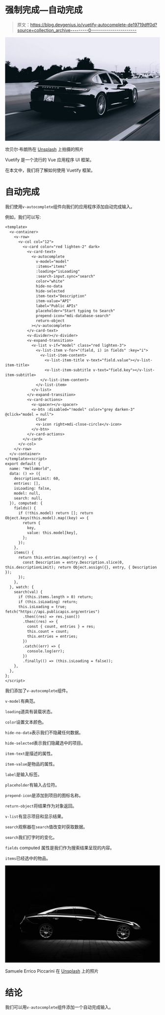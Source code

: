 # 强制完成—自动完成

> 原文：<https://blog.devgenius.io/vuetify-autocomplete-de19719dff0d?source=collection_archive---------0----------------------->

![](img/0a7ef3bfbe68b51b898dd4b7ebf10886.png)

坎贝尔·布朗热在 [Unsplash](https://unsplash.com?utm_source=medium&utm_medium=referral) 上拍摄的照片

Vuetify 是一个流行的 Vue 应用程序 UI 框架。

在本文中，我们将了解如何使用 Vuetify 框架。

# 自动完成

我们使用`v-autocomplete`组件向我们的应用程序添加自动完成输入。

例如，我们可以写:

```
<template>
  <v-container>
    <v-row>
      <v-col col="12">
        <v-card color="red lighten-2" dark>
          <v-card-text>
            <v-autocomplete
              v-model="model"
              :items="items"
              :loading="isLoading"
              :search-input.sync="search"
              color="white"
              hide-no-data
              hide-selected
              item-text="Description"
              item-value="API"
              label="Public APIs"
              placeholder="Start typing to Search"
              prepend-icon="mdi-database-search"
              return-object
            ></v-autocomplete>
          </v-card-text>
          <v-divider></v-divider>
          <v-expand-transition>
            <v-list v-if="model" class="red lighten-3">
              <v-list-item v-for="(field, i) in fields" :key="i">
                <v-list-item-content>
                  <v-list-item-title v-text="field.value"></v-list-item-title>
                  <v-list-item-subtitle v-text="field.key"></v-list-item-subtitle>
                </v-list-item-content>
              </v-list-item>
            </v-list>
          </v-expand-transition>
          <v-card-actions>
            <v-spacer></v-spacer>
            <v-btn :disabled="!model" color="grey darken-3" @click="model = null">
              Clear
              <v-icon right>mdi-close-circle</v-icon>
            </v-btn>
          </v-card-actions>
        </v-card>
      </v-col>
    </v-row>
  </v-container>
</template><script>
export default {
  name: "HelloWorld",
  data: () => ({
    descriptionLimit: 60,
    entries: [],
    isLoading: false,
    model: null,
    search: null,
  }), computed: {
    fields() {
      if (!this.model) return []; return Object.keys(this.model).map((key) => {
        return {
          key,
          value: this.model[key],
        };
      });
    },
    items() {
      return this.entries.map((entry) => {
        const Description = entry.Description.slice(0,  this.descriptionLimit); return Object.assign({}, entry, { Description });
      });
    },
  }, watch: {
    search(val) {
      if (this.items.length > 0) return;
      if (this.isLoading) return;
      this.isLoading = true; fetch("https://api.publicapis.org/entries")
        .then((res) => res.json())
        .then((res) => {
          const { count, entries } = res;
          this.count = count;
          this.entries = entries;
        })
        .catch((err) => {
          console.log(err);
        })
        .finally(() => (this.isLoading = false));
    },
  },
};
</script>
```

我们添加了`v-autocomplete`组件。

`v-model`有典范。

`loading`道具有装载状态。

`color`设置文本颜色。

`hide-no-data`表示我们不隐藏任何数据。

`hide-selected`表示我们隐藏选中的项目。

`item-text`是描述的属性。

`item-value`是物品的属性。

`label`是输入标签。

`placeholder`有输入占位符。

`prepend-icon`是添加到项目的图标名称。

`return-object`将结果作为对象返回。

`v-list`有显示项目和显示结果。

`search`观察器在`search`值改变时获取数据。

`search`我们打字时的变化。

`fields` computed 属性是我们作为搜索结果呈现的内容。

`items`已经选中的物品。

![](img/27ae57cd237ef1551c7df27be887c063.png)

Samuele Errico Piccarini 在 [Unsplash](https://unsplash.com?utm_source=medium&utm_medium=referral) 上的照片

# 结论

我们可以用`v-autocomplete`组件添加一个自动完成输入。
